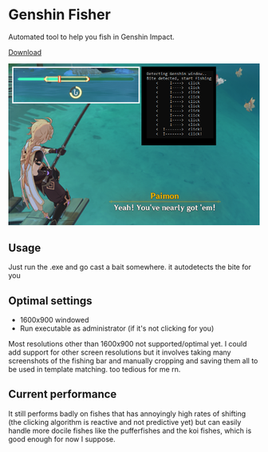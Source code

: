# Genshin Fisher

Automated tool to help you fish in Genshin Impact.

[Download](https://github.com/johngohrw/genshin-fisher/releases/download/Alpha/GenshinFisher.zip)

![](/screenshot.png "damned paimon")

## Usage
Just run the .exe and go cast a bait somewhere. it autodetects the bite for you

## Optimal settings
- 1600x900 windowed
- Run executable as administrator (if it's not clicking for you)

Most resolutions other than 1600x900 not supported/optimal yet. I could add support for other screen resolutions but it involves taking many screenshots of the fishing bar and manually cropping and saving them all to be used in template matching. too tedious for me rn.

## Current performance

It still performs badly on fishes that has annoyingly high rates of shifting (the clicking algorithm is reactive and not predictive yet) but can easily handle more docile fishes like the pufferfishes and the koi fishes, which is good enough for now I suppose.
